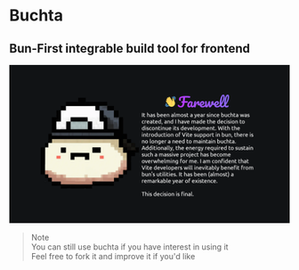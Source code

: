 # Buchta
## Bun-First integrable build tool for frontend

![Farewell](./buchta_bg.png)

> Note <br>
> You can still use buchta if you have interest in using it <br>
> Feel free to fork it and improve it if you'd like
